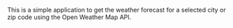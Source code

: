 This is a simple application to get the weather forecast for a selected city or zip code using the Open Weather Map API.

